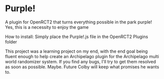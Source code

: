 # Purple!
A plugin for OpenRCT2 that turns everything possible in the park purple! Yes, this is a necessity to enjoy the game

How to install: Simply place the Purple!.js file in the OpenRCT2 Plugins folder

This project was a learning project on my end, with the end goal being fluent enough to help create an Archipelago plugin for the Archipelago multi world randomizer system. If you find any bugs, I'll try to get them resolved as soon as possible. Maybe. Future Colby will keep what promises he wants to.
